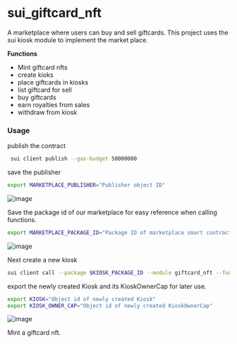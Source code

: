 # sui_giftcard_nft
A marketplace where users can buy and sell giftcards. This project uses the sui kiosk module to implement the market place.

**Functions**

* Mint giftcard nfts
* create kioks
* place giftcards in kiosks
* list giftcard for sell
* buy giftcards
* earn royalties from sales
* withdraw from kiosk

### Usage 

publish the contract 
```bash
 sui client publish --gas-budget 50000000
```

save the publisher
```bash
export MARKETPLACE_PUBLISHER="Publisher object ID"
```
![image](https://github.com/4undRaiser/sui_giftcard_nft/assets/87926451/5b4c5f44-7305-421f-a623-926399a90ff2)



Save the package id of our marketplace for easy reference when calling functions.
```bash
export MARKETPLACE_PACKAGE_ID="Package ID of marketplace smart contract"
```
![image](https://github.com/4undRaiser/sui_giftcard_nft/assets/87926451/726a5fab-ed9c-431d-a11d-bc1beeb4f0c9)



Next create a new kiosk
```bash
sui client call --package $KIOSK_PACKAGE_ID --module giftcard_nft --function new_kiosk --gas-budget 50000000
```

export the newly created Kiosk and its KioskOwnerCap for later use.
```bash
export KIOSK="Object id of newly created Kiosk"
export KIOSK_OWNER_CAP="Object id of newly created KioskOwnerCap"
```
![image](https://github.com/4undRaiser/sui_giftcard_nft/assets/87926451/bb5b96f3-785a-406a-97aa-55d78d93c827)


Mint a giftcard nft.
```bash

```



